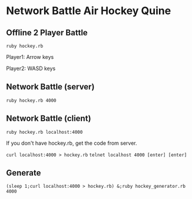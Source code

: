 # Network Battle Air Hockey Quine

## Offline 2 Player Battle
`ruby hockey.rb`

Player1: Arrow keys

Player2: WASD keys

## Network Battle (server)
`ruby hockey.rb 4000`

## Network Battle (client)
`ruby hockey.rb localhost:4000`

If you don't have hockey.rb, get the code from server.

`curl localhost:4000 > hockey.rb` `telnet localhost 4000 [enter] [enter]`

## Generate
`(sleep 1;curl localhost:4000 > hockey.rb) &;ruby hockey_generator.rb 4000`

